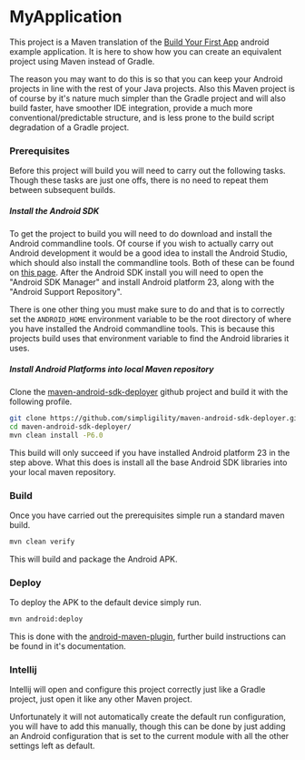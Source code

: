 MyApplication
=============

This project is a Maven translation of the 
[Build Your First App](https://developer.android.com/training/basics/firstapp/creating-project.html) android example 
application. It is here to show how you can create an equivalent project using Maven instead of Gradle. 

The reason you may want to do this is so that you can keep your Android projects in line with the rest of your Java 
projects. Also this Maven project is of course by it's nature much simpler than the Gradle project and will also build 
faster, have smoother IDE integration, provide a much more conventional/predictable structure, and is less prone to the 
build script degradation of a Gradle project.

### Prerequisites

Before this project will build you will need to carry out the following tasks. Though these tasks are just one offs, 
there is no need to repeat them between subsequent builds.

##### Install the Android SDK

To get the project to build you will need to do download and install the Android commandline tools. Of course if you 
wish to actually carry out Android development it would be a good idea to install the Android Studio, which should also 
install the commandline tools. Both of these can be found on 
[this page](https://developer.android.com/studio/index.html). After the Android SDK install you will need to open the 
"Android SDK Manager" and install Android platform 23, along with the "Android Support Repository".

There is one other thing you must make sure to do and that is to correctly set the `ANDROID_HOME` environment variable 
to be the root directory of where you have installed the Android commandline tools. This is because this projects build 
uses that environment variable to find the Android libraries it uses.

##### Install Android Platforms into local Maven repository

Clone the [maven-android-sdk-deployer](https://github.com/simpligility/maven-android-sdk-deployer) github project and 
build it with the following profile.
```bash
git clone https://github.com/simpligility/maven-android-sdk-deployer.git
cd maven-android-sdk-deployer/
mvn clean install -P6.0 
```
This build will only succeed if you have installed Android platform 23 in the step above. What this does is install all 
the base Android SDK libraries into your local maven repository.

### Build

Once you have carried out the prerequisites simple run a standard maven build.

```bash
mvn clean verify
```

This will build and package the Android APK.

### Deploy

To deploy the APK to the default device simply run.

```bash
mvn android:deploy
```

This is done with the [android-maven-plugin](https://simpligility.github.io/android-maven-plugin/), further build 
instructions can be found in it's documentation.

### Intellij

Intellij will open and configure this project correctly just like a Gradle project, just open it like any other Maven 
project.

Unfortunately it will not automatically create the default run configuration, you will have to add this manually, though 
this can be done by just adding an Android configuration that is set to the current module with all the other settings 
left as default.